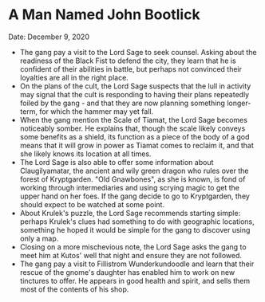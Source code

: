 # A Man Named John Bootlick

Date: December 9, 2020

- The gang pay a visit to the Lord Sage to seek counsel. Asking about the readiness of the Black Fist to defend the city, they learn that he is confident of their abilities in battle, but perhaps not convinced their loyalties are all in the right place.
- On the plans of the cult, the Lord Sage suspects that the lull in activity may signal that the cult is responding to having their plans repeatedly foiled by the gang - and that they are now planning something longer-term, for which the hammer may yet fall.
- When the gang mention the Scale of Tiamat, the Lord Sage becomes noticeably somber. He explains that, though the scale likely conveys some benefits as a shield, its function as a piece of the body of a god means that it will grow in power as Tiamat comes to reclaim it, and that she likely knows its location at all times.
- The Lord Sage is also able to offer some information about Claugilyamatar, the ancient and wily green dragon who rules over the forest of Kryptgarden. "Old Gnawbones", as she is known, is fond of working through intermediaries and using scrying magic to get the upper hand on her foes. If the gang decide to go to Kryptgarden, they should expect to be watched at some point.
- About Krulek's puzzle, the Lord Sage recommends starting simple: perhaps Krulek's clues had something to do with geographic locations, something he hoped it would be simple for the gang to discover using only a map.
- Closing on a more mischevious note, the Lord Sage asks the gang to meet him at Kutos' well that night and ensure they are not followed.
- The gang pay a visit to Fillistrom Wunderkundoodle and learn that their rescue of the gnome's daughter has enabled him to work on new tinctures to offer. He appears in good health and spirit, and sells them most of the contents of his shop.